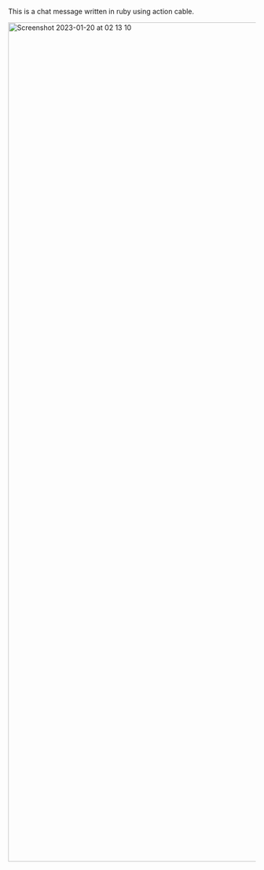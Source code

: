 
This is a chat message written in ruby using action cable.

<img width="1704" alt="Screenshot 2023-01-20 at 02 13 10" src="https://user-images.githubusercontent.com/26106822/213603464-1f62cd50-ed2e-4f28-880b-085516e1e7c4.png">
